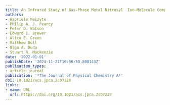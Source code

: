 ```yaml
---
title: An Infrared Study of Gas-Phase Metal Nitrosyl  Ion–Molecule Complexes
authors:
- Gabriele Meizyte
- Philip A. J. Pearcy
- Peter D. Watson
- Edward I. Brewer
- Alice E. Green
- Matthew Doll
- Olga A. Duda
- Stuart R. Mackenzie
date: '2022-01-01'
publishDate: '2024-11-21T10:56:50.800143Z'
publication_types:
- article-journal
publication: '*The Journal of Physical Chemistry A*'
doi: 10.1021/acs.jpca.2c07228
links:
- name: URL
  url: https://doi.org/10.1021/acs.jpca.2c07228
---
```

